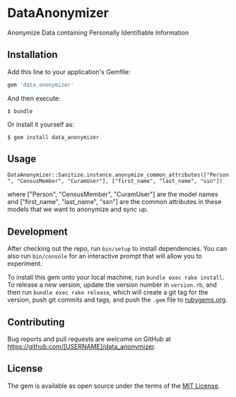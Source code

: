 # DataAnonymizer

Anonymize Data containing Personally Identifiable Information

## Installation

Add this line to your application's Gemfile:

```ruby
gem 'data_anonymizer'
```

And then execute:

    $ bundle

Or install it yourself as:

    $ gem install data_anonymizer

## Usage

`DataAnonymizer::Sanitize.instance.anonymize_common_attributes(["Person", "CensusMember", "CuramUser"], ["first_name", "last_name", "ssn"])`

where ["Person", "CensusMember", "CuramUser"] are the model names and ["first_name", "last_name", "ssn"] are the common attributes in these models that we want to anonymize and sync up. 

## Development

After checking out the repo, run `bin/setup` to install dependencies. You can also run `bin/console` for an interactive prompt that will allow you to experiment.

To install this gem onto your local machine, run `bundle exec rake install`. To release a new version, update the version number in `version.rb`, and then run `bundle exec rake release`, which will create a git tag for the version, push git commits and tags, and push the `.gem` file to [rubygems.org](https://rubygems.org).

## Contributing

Bug reports and pull requests are welcome on GitHub at https://github.com/[USERNAME]/data_anonymizer.

## License

The gem is available as open source under the terms of the [MIT License](https://opensource.org/licenses/MIT).
